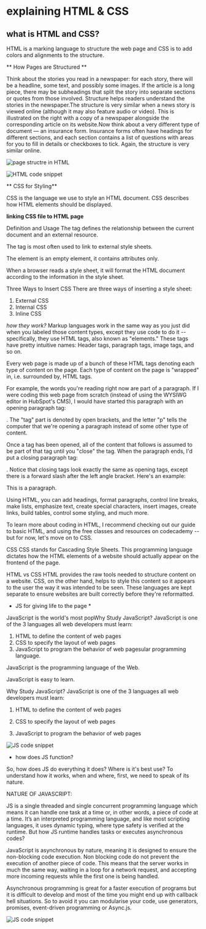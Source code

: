 # explaining HTML & CSS
## what is HTML and CSS?
HTML is a marking language to structure the web page and CSS is to add colors and alignments to the structure.

** How Pages are Structured **

Think about the stories you read in a newspaper: for each story, there will be a headline, some text, and possibly some images. If the  article is a long piece, there may be subheadings that split the story into separate sections or quotes from those involved. Structure helps readers understand the stories in the newspaper.The structure is very similar when a news story is viewed online (although it may also feature audio or video). This is illustrated on the right with a copy of a newspaper alongside the corresponding article on its website.Now think about a very different type of document — an insurance form. Insurance forms often have headings for different sections, and each section contains a list of questions with areas for you to fill in details or checkboxes to tick. Again, the structure is very similar online.

![page structre in HTML](https://qatechhub.com/wp-content/uploads/2016/09/BasicHtmlStructure.png)

![HTML code snippet](https://i.stack.imgur.com/HldY2.png)

** CSS for Styling**

CSS is the language we use to style an HTML document.
CSS describes how HTML elements should be displayed.

**linking CSS file to HTML page**

Definition and Usage
The <link> tag defines the relationship between the current document and an external resource.

The <link> tag is most often used to link to external style sheets.

The <link> element is an empty element, it contains attributes only.

When a browser reads a style sheet, it will format the HTML document according to the information in the style sheet.

Three Ways to Insert CSS
There are three ways of inserting a style sheet:

1. External CSS
2. Internal CSS
3. Inline CSS

*how they work?*
Markup languages work in the same way as you just did when you labeled those content types, except they use code to do it -- specifically, they use HTML tags, also known as "elements." These tags have pretty intuitive names: Header tags, paragraph tags, image tags, and so on.

Every web page is made up of a bunch of these HTML tags denoting each type of content on the page. Each type of content on the page is "wrapped" in, i.e. surrounded by, HTML tags.

For example, the words you're reading right now are part of a paragraph. If I were coding this web page from scratch (instead of using the WYSIWG editor in HubSpot's CMS), I would have started this paragraph with an opening paragraph tag: <p>. The "tag" part is denoted by open brackets, and the letter "p" tells the computer that we're opening a paragraph instead of some other type of content.

Once a tag has been opened, all of the content that follows is assumed to be part of that tag until you "close" the tag. When the paragraph ends, I'd put a closing paragraph tag: </p>. Notice that closing tags look exactly the same as opening tags, except there is a forward slash after the left angle bracket. Here's an example:

<p>This is a paragraph.</p>

Using HTML, you can add headings, format paragraphs, control line breaks, make lists, emphasize text, create special characters, insert images, create links, build tables, control some styling, and much more.

To learn more about coding in HTML, I recommend checking out our guide to basic HTML, and using the free classes and resources on codecademy -- but for now, let's move on to CSS.

CSS
CSS stands for Cascading Style Sheets. This programming language dictates how the HTML elements of a website should actually appear on the frontend of the page.

HTML vs CSS
HTML provides the raw tools needed to structure content on a website. CSS, on the other hand, helps to style this content so it appears to the user the way it was intended to be seen. These languages are kept separate to ensure websites are built correctly before they're reformatted.


* JS for giving life to the page *

JavaScript is the world's most popWhy Study JavaScript?
JavaScript is one of the 3 languages all web developers must learn:

   1. HTML to define the content of web pages
   2. CSS to specify the layout of web pages
   3. JavaScript to program the behavior of web pagesular programming language.

JavaScript is the programming language of the Web.

JavaScript is easy to learn.

Why Study JavaScript?
JavaScript is one of the 3 languages all web developers must learn:

   1. HTML to define the content of web pages

   2. CSS to specify the layout of web pages

   3. JavaScript to program the behavior of web pages

![JS code snippet](https://res.cloudinary.com/practicaldev/image/fetch/s--LsnxYBWY--/c_imagga_scale,f_auto,fl_progressive,h_420,q_auto,w_1000/https://dev-to-uploads.s3.amazonaws.com/i/jxfae4q7i6kbewhxzmzh.png)

* how does JS function?

So, how does JS do everything it does? Where is it's best use? To understand how it works, when and where, first, we need to speak of its nature.

NATURE OF JAVASCRIPT:

JS is a single threaded and single concurrent programming language which means it can handle one task at a time or, in other words, a piece of code at a time. It’s an interpreted programming language, and like most scripting languages, it uses dynamic typing, where type safety is verified at the runtime. But how JS runtime handles tasks or executes asynchronous codes?

JavaScript is asynchronous by nature, meaning it is designed to ensure the non-blocking code execution. Non blocking code do not prevent the execution of another piece of code. This means that the server works in much the same way, waiting in a loop for a network request, and accepting more incoming requests while the first one is being handled. 

Asynchronous programming is great for a faster execution of programs but it is difficult to develop and most of the time you might end up with callback hell situations. So to avoid it you can modularise your code, use generators, promises, event-driven programming or Async.js.

![JS code snippet](https://res.cloudinary.com/practicaldev/image/fetch/s--LKutaB_j--/c_limit%2Cf_auto%2Cfl_progressive%2Cq_auto%2Cw_880/https://pbs.twimg.com/media/EUaykCrUUAIMkUW.jpg)
